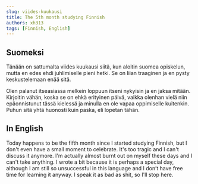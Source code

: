 ```yaml
---
slug: viides-kuukausi
title: The 5th month studying Finnish
authors: xh313
tags: [Finnish, English]
---
```


## Suomeksi
Tänään on sattumalta viides kuukausi siitä, kun aloitin suomea opiskelun, mutta en edes ehdi juhlimiselle pieni hetki. Se on liian traaginen ja en pysty keskustelemaan enää sitä.
<!--truncate-->
Olen palanut itseasiassa melkein loppuun itseni nykyisin ja en jaksa mitään. Kirjoitin vähän, koska se on ehkä erityinen päivä, vaikka olenhan vielä niin epäonnistunut tässä kielessä ja minulla en ole vapaa oppimiselle kuitenkin. Puhun sitä yhtä huonosti kuin paska, eli lopetan tähän.

## In English
Today happens to be the fifth month since I started studying Finnish, but I don't even have a small moment to celebrate. It's too tragic and I can't discuss it anymore. I'm actually almost burnt out on myself these days and I can't take anything. I wrote a bit because it is perhaps a special day, although I am still so unsuccessful in this language and I don’t have free time for learning it anyway. I speak it as bad as shit, so I'll stop here.
